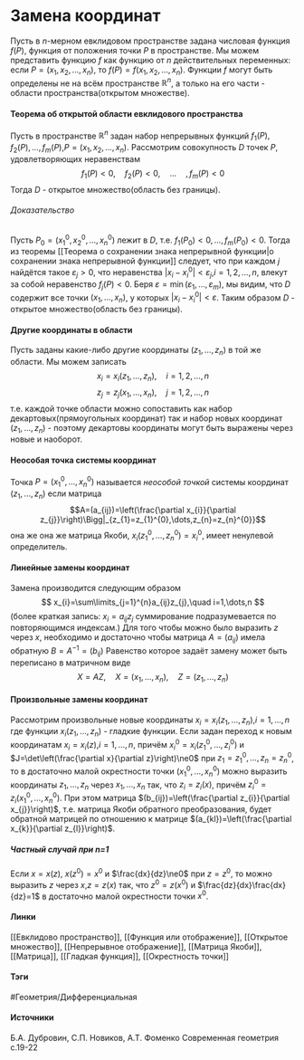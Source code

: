 # Замена координат
Пусть в $n$-мерном евклидовом пространстве задана числовая функция $f(P)$, функция от положения точки $P$ в пространстве. Мы можем представить функцию $f$ как функцию от $n$ действительных переменных: если $P=(x_{1},x_{2},\dots,x_{n})$, то $f(P)=f(x_{1},x_{2},\dots,x_{n})$. 
Функции $f$ могут быть определены не на всём пространстве $\mathbb{R}^{n}$, а только на его части - области пространства(открытом множестве).

#### Теорема об открытой области евклидового пространства
Пусть в пространстве $\mathbb{R}^{n}$ задан набор непрерывных функций $f_{1}(P),f_{2}(P),\dots,f_{m}(P)$,$P=(x_{1},x_{2},\dots,x_{n})$. Рассмотрим совокупность $D$ точек $P$, удовлетворяющих неравенствам
$$
f_{1}(P)<0,\quad f_{2}(P)<0,\quad\dots\quad,f_{m}(P)<0
$$
Тогда $D$ - открытое множество(область без границы).
###### Доказательство
Пусть $P_{0}=(x_{1}^{0},x_{2}^{0},\dots,x_{n}^{0})$ лежит в $D$, т.е. $f_{1}(P_{0})<0,\dots,f_{m}(P_{0})<0$. Тогда из теоремы [[Теорема о сохранении знака непрерывной функции|о сохранении знака непрерывной функции]] следует, что при каждом $j$ найдётся такое $\varepsilon_{j}>0$, что неравенства $\left|x_{i}-x_{i}^{0}\right|<\varepsilon_{j}$,$i=1,2,\dots,n$, влекут за собой неравенство $f_{j}(P)<0$. Беря $\varepsilon=\min(\varepsilon_{1},\dots,\varepsilon_{m})$, мы видим, что $D$ содержит все точки $(x_{1},\dots,x_{n})$, у которых $|x_{i}-x_{i}^{0}|<\varepsilon$. Таким образом $D$ - открытое множество(область без границы).

#### Другие координаты в области
Пусть заданы какие-либо другие координаты $(z_{1},\dots,z_{n})$ в той же области. Мы можем записать
$$
x_{i}=x_{i}(z_{1},\dots,z_{n}),\quad i=1,2,\dots,n
$$
$$
z_{j}=z_{j}(x_{1},\dots,x_{n}),\quad j=1,2,\dots,n
$$
т.е. каждой точке области можно сопоставить как набор декартовых(прямоугольных координат) так и набор новых координат $(z_{1},\dots,z_{n})$ - поэтому декартовы координаты могут быть выражены через новые и наоборот.
#### Неособая точка системы координат
Точка $P=(x_{1}^{0},\dots,x_{n}^{0})$ называется *неособой точкой* системы координат $(z_{1},\dots,z_{n})$ если матрица
$$A=(a_{ij})=\left(\frac{\partial x_{i}}{\partial z_{j}}\right)\Bigg|_{z_{1}=z_{1}^{0},\dots,z_{n}=z_{n}^{0}}$$
она же она же матрица Якоби, $x_{i}(z_{1}^{0},\dots,z_{n}^{0})=x_{i}^{0}$, имеет ненулевой определитель.
#### Линейные замены координат
Замена производится следующим образом
$$
x_{i}=\sum\limits_{j=1}^{n}a_{ij}z_{j},\quad i=1,\dots,n 
$$
(более краткая запись: $x_{i}=a_{ij}z_{j}$ суммирование подразумевается по повторяющимся индексам.)
Для того чтобы можно было выразить $z$ через $x$, необходимо и достаточно чтобы матрица $A=(a_{ij})$ имела обратную $B=A^{-1}=(b_{ij})$ 
Равенство которое задаёт замену может быть переписано в матричном виде $$X=AZ,\quad X=(x_{1},\dots,x_{n}),\quad Z=(z_{1},\dots,z_{n})$$
#### Произвольные замены координат
Рассмотрим произвольные новые координаты $x_{i}=x_{i}(z_{1},\dots,z_{n})$,$i=1,\dots,n$ где функции $x_{i}(z_{1},\dots,z_{n})$ - гладкие функции. Если задан переход к новым координатам $x_{i}=x_{i}(z)$,$i=1,\dots,n$, причём $x_{i}^{0}=x_{i}(z_{1}^{0},\dots,z_{i}^{0})$ и $J=\det\left(\frac{\partial x}{\partial z}\right)\ne0$ при $z_{1}=z_{1}^{0},\dots,z_{n}=z_{n}^{0}$, то в достаточно малой окрестности точки $(x_{1}^{0},\dots,x_{n}^{0})$ можно выразить координаты $z_{1},\dots,z_{n}$ через $x_{1},\dots,x_{n}$ так, что $z_{i}=z_{i}(x)$, причём $z_{i}^{0}=z_{i}(x_{1}^{0},\dots,x_{n}^{0})$. При этом матрица $(b_{ij})=\left(\frac{\partial z_{i}}{\partial x_{j}}\right)$, т.е. матрица Якоби обратного преобразования, будет обратной матрицей по отношению к матрице $(a_{kl})=\left(\frac{\partial x_{k}}{\partial z_{l}}\right)$.
##### Частный случай при n=1
Если $x=x(z)$, $x(z^{0})=x^{0}$ и $\frac{dx}{dz}\ne0$ при $z=z^{0}$, то можно выразить $z$ через $x$,$z=z(x)$ так, что $z^{0}=z(x^{0})$ и $\frac{dz}{dx}\frac{dx}{dz}=1$ в достаточно малой окрестности точки $x^{0}$.
#### Линки
 [[Евклидово пространство]],
 [[Функция или отображение]],
 [[Открытое множество]],
 [[Непрерывное отображение]],
 [[Матрица Якоби]],
 [[Матрица]],
 [[Гладкая функция]],
 [[Окрестность точки]]
#### Тэги
 #Геометрия/Дифференциальная 
#### Источники
Б.А. Дубровин, С.П. Новиков, А.Т. Фоменко Современная геометрия
с.19-22